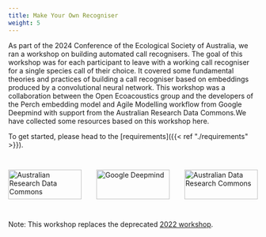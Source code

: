 ```yaml
---
title: Make Your Own Recogniser
weight: 5
---
```


As part of the 2024 Conference of the Ecological Society of Australia, we ran a workshop on building automated call recognisers. The goal of this workshop was for each participant to leave with a working call recogniser for a single species call of their choice. It covered some fundamental theories and practices of building a call recogniser based on embeddings produced by a convolutional neural network. This workshop  was a collaboration between the Open Ecoacoustics group and the developers of the Perch embedding model and Agile Modelling workflow from Google Deepmind with support from the Australian Research Data Commons.We have collected some resources based on this workshop here.

To get started, please head to the [requirements]({{< ref "./requirements" >}}).

<div style="display: flex; gap: 30px; justify-content: space-between; padding: 2em 0em 2em 0em">
   <div style="width: 33%; height: 60px;">
       <img src="/images/ARDC_logo_RGB-250x82.png" alt="Australian Research Data Commons"
       style="width: 100%; height: 100%; box-shadow: none; object-fit: contain;">
   </div>
   <div style="width: 33%; height: 60px;">
       <img src="/images/Google_DeepMind_logo.svg" alt="Google Deepmind" style="width: 100%;
       height: 100%; box-shadow: none; object-fit: contain;">
   </div>
   <div style="width: 33%; height: 60px;">
       <img src="/images/QUT-logo-–-Blue-–-RGB-–-PNG-110x110.png" alt="Australian
       Data Research Commons" style="width: 100%; height: 100%; box-shadow: none; object-fit: contain;">
   </div>
</div>


Note: This workshop replaces the deprecated [2022 workshop](https://github.com/ecoacoustics/website/tree/cf422761360302ac9efed87bfa5a4d2716204bf9/content/resources/lessons/make-your-own-recognizer).
